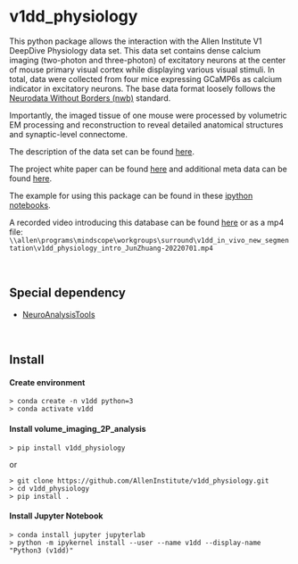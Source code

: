 # v1dd_physiology  
This python package allows the interaction with the Allen Institute V1 DeepDive Physiology data set. This data set contains dense calcium imaging (two-photon and three-photon) of excitatory neurons at the center of mouse primary visual cortex while displaying various visual stimuli. In total, data were collected from four mice expressing GCaMP6s as calcium indicator in excitatory neurons. The base data format loosely follows the [Neurodata Without Borders (nwb)](https://www.nwb.org/) standard.

Importantly, the imaged tissue of one mouse were processed by volumetric EM processing and reconstruction to reveal detailed anatomical structures and synaptic-level connectome.  

The description of the data set can be found [here](https://github.com/zhuangjun1981/v1dd_physiology/blob/main/v1dd_physiology/meta/database_description.md).  

The project white paper can be found [here](https://github.com/zhuangjun1981/v1dd_physiology/blob/main/v1dd_physiology/meta/V1DD_WhitePaper_v6.pdf) and additional meta data can be found [here](https://github.com/zhuangjun1981/v1dd_physiology/tree/main/v1dd_physiology/nwb_building/meta_lims).  

The example for using this package can be found in these [ipython notebooks](https://github.com/zhuangjun1981/v1dd_physiology/tree/main/v1dd_physiology/example_notebooks).  

A recorded video introducing this database can be found [here](https://alleninstitute.sharepoint.com/sites/TheBrainObservatoryAnalysisSuperTeam/Shared%20Documents/General/Recordings/Group%20Meeting-20220701_120405-Meeting%20Recording.mp4?web=1) or as a mp4 file: `\\allen\programs\mindscope\workgroups\surround\v1dd_in_vivo_new_segmentation\v1dd_physiology_intro_JunZhuang-20220701.mp4`

&nbsp;
## Special dependency
* [NeuroAnalysisTools](https://github.com/zhuangjun1981/NeuroAnalysisTools)  

&nbsp;
## Install
#### Create environment
```
> conda create -n v1dd python=3
> conda activate v1dd
```

#### Install volume_imaging_2P_analysis
```
> pip install v1dd_physiology
```  
  
or  

```
> git clone https://github.com/AllenInstitute/v1dd_physiology.git
> cd v1dd_physiology
> pip install .
``` 
  
#### Install Jupyter Notebook
```
> conda install jupyter jupyterlab
> python -m ipykernel install --user --name v1dd --display-name "Python3 (v1dd)"
```